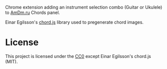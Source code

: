 Chrome extension adding an instrument selection combo (Guitar or Ukulele) to [AmDm.ru](https://amdm.ru/akkordi/) Chords panel.

Einar Egilsson's [chord.js](https://github.com/einaregilsson/chord.js) library used to pregenerate chord images.

# License

This project is licensed under the [CC0](https://creativecommons.org/publicdomain/zero/1.0/)
except Einar Egilsson's chord.js (MIT).